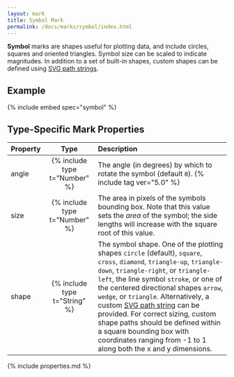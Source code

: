 ```yaml
---
layout: mark
title: Symbol Mark
permalink: /docs/marks/symbol/index.html
---
```


**Symbol** marks are shapes useful for plotting data, and include circles, squares and oriented triangles. Symbol size can be scaled to indicate magnitudes. In addition to a set of built-in shapes, custom shapes can be defined using [SVG path strings](https://developer.mozilla.org/en-US/docs/Web/SVG/Tutorial/Paths).

## Example

{% include embed spec="symbol" %}

## Type-Specific Mark Properties

| Property            | Type                           | Description   |
| :------------------ | :----------------------------: | :------------ |
| angle               | {% include type t="Number" %}  | The angle (in degrees) by which to rotate the symbol (default `0`). {% include tag ver="5.0" %}|
| size                | {% include type t="Number" %}  | The area in pixels of the symbols bounding box. Note that this value sets the _area_ of the symbol; the side lengths will increase with the square root of this value.|
| shape               | {% include type t="String" %}  | The symbol shape. One of the plotting shapes `circle` (default), `square`, `cross`, `diamond`, `triangle-up`, `triangle-down`, `triangle-right`, or `triangle-left`, the line symbol `stroke`, or one of the centered directional shapes `arrow`, `wedge`, or `triangle`. Alternatively, a custom [SVG path string](https://developer.mozilla.org/en-US/docs/Web/SVG/Tutorial/Paths) can be provided. For correct sizing, custom shape paths should be defined within a square bounding box with coordinates ranging from -1 to 1 along both the x and y dimensions.|

{% include properties.md %}
